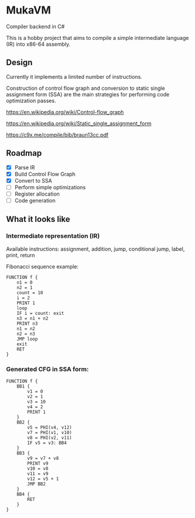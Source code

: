 # MukaVM

Compiler backend in C#

This is a hobby project that aims to compile a simple intermediate language (IR) into x86-64 assembly.

## Design

Currently it implements a limited number of instructions.

Construction of control flow graph and conversion to static single assignment form (SSA) are the main strategies for performing code optimization passes.

https://en.wikipedia.org/wiki/Control-flow_graph

https://en.wikipedia.org/wiki/Static_single_assignment_form

https://c9x.me/compile/bib/braun13cc.pdf

## Roadmap

- [x] Parse IR
- [x] Build Control Flow Graph
- [x] Convert to SSA
- [ ] Perform simple optimizations
- [ ] Register allocation
- [ ] Code generation

## What it looks like

### Intermediate representation (IR)

Available instructions: assignment, addition, jump, conditional jump, label, print, return

Fibonacci sequence example:

```
FUNCTION f {
    n1 = 0
    n2 = 1
    count = 10
    i = 2
    PRINT 1
    loop
    IF i = count: exit
    n3 = n1 + n2
    PRINT n3
    n1 = n2
    n2 = n3
    JMP loop
    exit
    RET
}
```

### Generated CFG in SSA form:

```
FUNCTION f {
    BB1 {
        v1 = 0
        v2 = 1
        v3 = 10
        v4 = 2
        PRINT 1
    }
    BB2 {
        v5 = PHI(v4, v12)
        v7 = PHI(v1, v10)
        v8 = PHI(v2, v11)
        IF v5 = v3: BB4
    }
    BB3 {
        v9 = v7 + v8
        PRINT v9
        v10 = v8
        v11 = v9
        v12 = v5 + 1
        JMP BB2
    }
    BB4 {
        RET
    }
}
```
